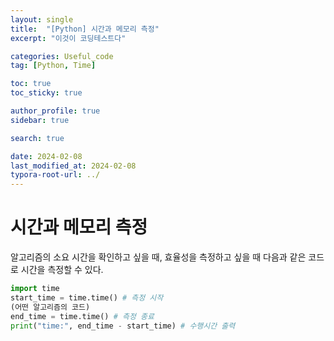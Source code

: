 ```yaml
---
layout: single
title:  "[Python] 시간과 메모리 측정"
excerpt: "이것이 코딩테스트다"

categories: Useful_code
tag: [Python, Time]

toc: true
toc_sticky: true

author_profile: true
sidebar: true

search: true

date: 2024-02-08
last_modified_at: 2024-02-08
typora-root-url: ../
---
```


# 시간과 메모리 측정

알고리즘의 소요 시간을 확인하고 싶을 때, 효율성을 측정하고 싶을 때 다음과 같은 코드로 시간을 측정할 수 있다.

```python
import time
start_time = time.time() # 측정 시작
(어떤 알고리즘의 코드)
end_time = time.time() # 측정 종료
print("time:", end_time - start_time) # 수행시간 출력
```

